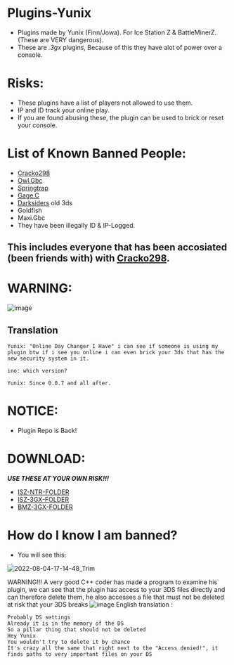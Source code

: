 # Plugins-Yunix
- Plugins made by Yunix (Finn/Jowa). For Ice Station Z & BattleMinerZ. (These are VERY dangerous).
- These are *.3gx* plugins, Because of this they have alot of power over a console.

# Risks:
- These plugins have a list of players not allowed to use them.
- IP and ID track your online play.
- If you are found abusing these, the plugin can be used to brick or reset your console.

# List of Known Banned People:
- [Cracko298](https://github.com/Cracko298)
- [Owl.Gbc](https://github.com/OneEyedOwlLeaderOfGbcOfficial)
- [Springtrap](https://github.com/SpringtrapISZ)
- [Gage.C](https://github.com/GageCover)
- [Darksiders](https://github.com/LeDarksiders) old 3ds
- Goldfish
- Maxi.Gbc
- They have been illegally ID & IP-Logged.

## This includes everyone that has been accosiated (been friends with) with [Cracko298]().





# WARNING:
![image](https://user-images.githubusercontent.com/105123340/229308445-b0295cf1-a244-44ce-af2c-766e787bc953.png)

## Translation

```
Yunix: "Online Day Changer I Have" i can see if someone is using my plugin btw if i see you online i can even brick your 3ds that has the new security system in it. 

ino: which version?

Yunix: Since 0.0.7 and all after.
```


# NOTICE:
- Plugin Repo is Back!


# DOWNLOAD:
***USE THESE AT YOUR OWN RISK!!!***
- [ISZ-NTR-FOLDER](https://github.com/JaxOffTheHook/IceStationZPlugin-Yunix/tree/main/ISZ%20NTR%20Plugins)
- [ISZ-3GX-FOLDER](https://github.com/JaxOffTheHook/IceStationZPlugin-Yunix/tree/main/ISZ%203GX%20Plugins)
- [BMZ-3GX-FOLDER](https://github.com/JaxOffTheHook/IceStationZPlugin-Yunix/tree/main/BMZ%203GX%20Plugins)

# How do I know I am banned?
- You will see this:


![2022-08-04-17-14-48_Trim](https://user-images.githubusercontent.com/105123340/182955025-10af4463-145b-4114-8556-e4ea26aa367c.gif)

WARNING!!! A very good C++ coder has made a program to examine his plugin, we can see that the plugin has access to your 3DS files directly and can therefore delete them, he also accesses a file that must not be deleted at risk that your 3DS breaks
![image](https://user-images.githubusercontent.com/114985285/236847951-a27c50db-df6c-450c-a040-590e87d8b070.png)
English translation :
```
Probably DS settings
Already it is in the memory of the DS
So a pillar thing that should not be deleted
Hey Yunix
You wouldn't try to delete it by chance
It's crazy all the same that right next to the "Access denied!", it finds paths to very important files on your DS
```
